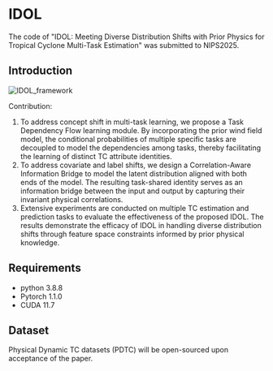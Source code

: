 # IDOL
The code of "IDOL: Meeting Diverse Distribution Shifts with Prior Physics for Tropical Cyclone Multi-Task Estimation" was submitted to NIPS2025.

## Introduction

![***IDOL_framework***]([https://github.com/yht1214/IDOL/blob/main/figs/fig-IODL.png])

Contribution:
1. To address concept shift in multi-task learning, we propose a Task Dependency Flow learning module. By incorporating the prior wind field model, the conditional probabilities of multiple specific tasks are decoupled to model the dependencies among tasks, thereby facilitating the learning of distinct TC attribute identities.
2. To address covariate and label shifts, we design a Correlation-Aware Information Bridge to model the latent distribution aligned with both ends of the model. The resulting task-shared identity serves as an information bridge between the input and output by capturing their invariant physical correlations.
3. Extensive experiments are conducted on multiple TC estimation and prediction tasks to evaluate the effectiveness of the proposed IDOL. The results demonstrate the efficacy of IDOL in handling diverse distribution shifts through feature space constraints informed by prior physical knowledge.

## Requirements 
* python 3.8.8
* Pytorch 1.1.0
* CUDA 11.7
## Dataset
Physical Dynamic TC datasets (PDTC) will be open-sourced upon acceptance of the paper.
